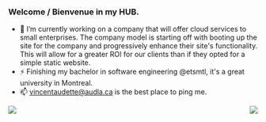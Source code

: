 ### Welcome / Bienvenue in my HUB.

- 🔭 I’m currently working on a company that will offer cloud services to small enterprises. The company model is starting off with booting up the site for the company and progressively enhance their site's functionality. This will allow for a greater ROI for our clients than if they opted for a simple static website.
- ⚡ Finishing my bachelor in software engineering @etsmtl, it's a great university in Montreal.
- 📫 vincentaudette@audla.ca is the best place to ping me.

<p><img align="right" src="https://github-readme-stats.vercel.app/api/top-langs/?username=VincentAudette&layout=compact&theme=dark&hide=c"></p>
<p>&nbsp;<img align="left" src="https://github-readme-stats.vercel.app/api?username=VincentAudette&show_icons=true&theme=dark"></p>


